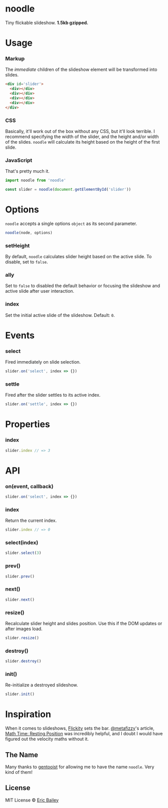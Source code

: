 # noodle
Tiny flickable slideshow. **1.5kb gzipped.**

# Usage

### Markup
The *immediate* children of the slideshow element will be transformed into
slides.
```html
<div id='slider'>
  <div></div>
  <div></div>
  <div></div>
  <div></div>
</div>
```

### CSS
Basically, it'll work out of the box without any CSS, but it'll look terrible. I
recommend specifying the width of the slider, and the height and/or width of the
slides. `noodle` will calculate its height based on the height of the first
slide.

### JavaScript
That's pretty much it.
```javascript
import noodle from 'noodle'

const slider = noodle(document.getElementById('slider'))
```

# Options
`noodle` accepts a single options `object` as its second parameter.
```javascript
noodle(node, options)
```
### setHeight
By default, `noodle` calculates slider height based on the active slide. To
disable, set to `false`.

### ally
Set to `false` to disabled the default behavior or focusing the slideshow and
active slide after user interaction.

### index
Set the initial active slide of the slideshow. Default: `0`.

# Events
### select
Fired immediately on slide selection.
```javascript
slider.on('select', index => {})
```
### settle
Fired after the slider settles to its active index.
```javascript
slider.on('settle', index => {})
```

# Properties
### index
```javascript
slider.index // => 3
```

# API
### on(event, callback)
```javascript
slider.on('select', index => {})
```
### index
Return the current index.
```javascript
slider.index // => 0
```
### select(index)
```javascript
slider.select(3)
```
### prev()
```javascript
slider.prev()
```
### next()
```javascript
slider.next()
```
### resize()
Recalculate slider height and slides position. Use this if the DOM updates or
after images load.
```javascript
slider.resize()
```
### destroy()
```javascript
slider.destroy()
```
### init()
Re-initialize a destroyed slideshow.
```javascript
slider.init()
```

# Inspiration
When it comes to slideshows, [Flickity](https://github.com/metafizzy/flickity)
sets the bar. [@metafizzy](https://github.com/metafizzy/)'s article, [Math Time:
Resting Position](https://metafizzy.co/blog/math-time-resting-position/) was
incredibly helpful, and I doubt I would have figured out the velocity maths
without it.

## The Name
Many thanks to [gentooist](https://github.com/gentooist) for allowing me to have
the name `noodle`. Very kind of them!

## License
MIT License © [Eric Bailey](https://estrattonbailey.com)
